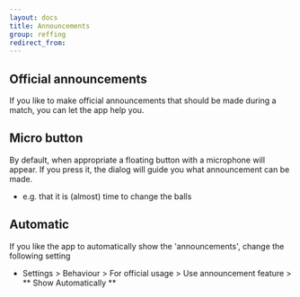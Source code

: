 ```yaml
---
layout: docs
title: Announcements
group: reffing
redirect_from:
---
```

## Official announcements

If you like to make official announcements that should be made during a match, you can let the app help you.

## Micro button

By default, when appropriate a floating button with a microphone will appear.
If you press it, the dialog will guide you what announcement can be made.

* e.g. that it is (almost) time to change the balls

## Automatic

If you like the app to automatically show the 'announcements', change the following setting 

* Settings > Behaviour > For official usage > Use announcement feature > ** Show Automatically **
